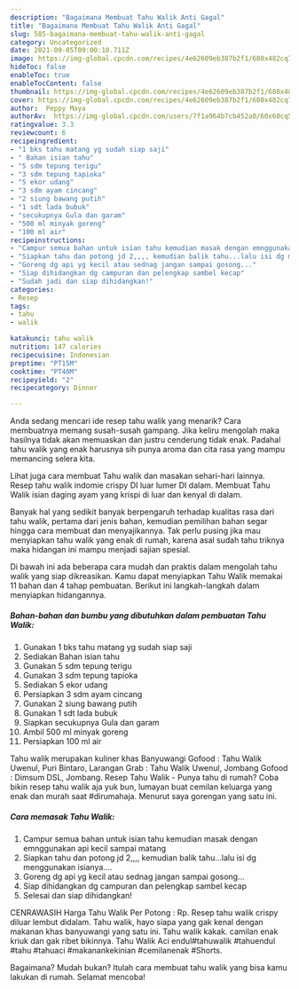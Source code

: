 ```yaml
---
description: "Bagaimana Membuat Tahu Walik Anti Gagal"
title: "Bagaimana Membuat Tahu Walik Anti Gagal"
slug: 585-bagaimana-membuat-tahu-walik-anti-gagal
category: Uncategorized
date: 2021-09-05T09:00:10.711Z
image: https://img-global.cpcdn.com/recipes/4e62609eb387b2f1/680x482cq70/tahu-walik-foto-resep-utama.jpg
hideToc: false
enableToc: true
enableTocContent: false
thumbnail: https://img-global.cpcdn.com/recipes/4e62609eb387b2f1/680x482cq70/tahu-walik-foto-resep-utama.jpg
cover: https://img-global.cpcdn.com/recipes/4e62609eb387b2f1/680x482cq70/tahu-walik-foto-resep-utama.jpg
author:  Peppy Maya
authorAv:  https://img-global.cpcdn.com/users/7f1a964b7cb452a0/60x60cq50/avatar.jpg
ratingvalue: 3.3
reviewcount: 6
recipeingredient:
- "1 bks tahu matang yg sudah siap saji"
- " Bahan isian tahu"
- "5 sdm tepung terigu"
- "3 sdm tepung tapioka"
- "5 ekor udang"
- "3 sdm ayam cincang"
- "2 siung bawang putih"
- "1 sdt lada bubuk"
- "secukupnya Gula dan garam"
- "500 ml minyak goreng"
- "100 ml air"
recipeinstructions:
- "Campur semua bahan untuk isian tahu kemudian masak dengan emnggunakan api kecil sampai matang"
- "Siapkan tahu dan potong jd 2,,,, kemudian balik tahu...lalu isi dg menggunakan isianya...."
- "Goreng dg api yg kecil atau sednag jangan sampai gosong..."
- "Siap dihidangkan dg campuran dan pelengkap sambel kecap"
- "Sudah jadi dan siap dihidangkan!"
categories:
- Resep
tags:
- tahu
- walik

katakunci: tahu walik 
nutrition: 147 calories
recipecuisine: Indonesian
preptime: "PT15M"
cooktime: "PT40M"
recipeyield: "2"
recipecategory: Dinner

---
```



Anda sedang mencari ide resep tahu walik yang menarik? Cara membuatnya memang susah-susah gampang. Jika keliru mengolah maka hasilnya tidak akan memuaskan dan justru cenderung tidak enak. Padahal tahu walik yang enak harusnya sih punya aroma dan cita rasa yang mampu memancing selera kita.


Lihat juga cara membuat Tahu walik dan masakan sehari-hari lainnya. Resep tahu walik indomie crispy DI luar lumer DI dalam. Membuat Tahu Walik isian daging ayam yang krispi di luar dan kenyal di dalam.

Banyak hal yang sedikit banyak berpengaruh terhadap kualitas rasa dari tahu walik, pertama dari jenis bahan, kemudian pemilihan bahan segar hingga cara membuat dan menyajikannya. Tak perlu pusing jika mau menyiapkan tahu walik yang enak di rumah, karena asal sudah tahu triknya maka hidangan ini mampu menjadi sajian spesial.


Di bawah ini ada beberapa cara mudah dan praktis dalam mengolah tahu walik yang siap dikreasikan. Kamu dapat menyiapkan Tahu Walik memakai 11 bahan dan 4 tahap pembuatan. Berikut ini langkah-langkah dalam menyiapkan hidangannya.

<!--inarticleads1-->

##### Bahan-bahan dan bumbu yang dibutuhkan dalam pembuatan Tahu Walik:

1. Gunakan 1 bks tahu matang yg sudah siap saji
1. Sediakan  Bahan isian tahu
1. Gunakan 5 sdm tepung terigu
1. Gunakan 3 sdm tepung tapioka
1. Sediakan 5 ekor udang
1. Persiapkan 3 sdm ayam cincang
1. Gunakan 2 siung bawang putih
1. Gunakan 1 sdt lada bubuk
1. Siapkan secukupnya Gula dan garam
1. Ambil 500 ml minyak goreng
1. Persiapkan 100 ml air


Tahu walik merupakan kuliner khas Banyuwangi Gofood : Tahu Walik Uwenul, Puri Bintaro, Larangan Grab : Tahu Walik Uwenul, Jombang Gofood : Dimsum DSL, Jombang. Resep Tahu Walik - Punya tahu di rumah? Coba bikin resep tahu walik aja yuk bun, lumayan buat cemilan keluarga yang enak dan murah saat #dirumahaja. Menurut saya gorengan yang satu ini. 

<!--inarticleads2-->

##### Cara memasak Tahu Walik:

1. Campur semua bahan untuk isian tahu kemudian masak dengan emnggunakan api kecil sampai matang
1. Siapkan tahu dan potong jd 2,,,, kemudian balik tahu...lalu isi dg menggunakan isianya....
1. Goreng dg api yg kecil atau sednag jangan sampai gosong...
1. Siap dihidangkan dg campuran dan pelengkap sambel kecap
1. Selesai dan siap dihidangkan!

CENRAWASIH Harga Tahu Walik Per Potong : Rp. Resep tahu walik crispy diluar lembut didalam. Tahu walik, hayo siapa yang gak kenal dengan makanan khas banyuwangi yang satu ini. Tahu walik kakak. camilan enak kriuk dan gak ribet bikinnya. Tahu Walik Aci endul#tahuwalik #tahuendul #tahu #tahuaci #makanankekinian #cemilanenak #Shorts. 

Bagaimana? Mudah bukan? Itulah cara membuat tahu walik yang bisa kamu lakukan di rumah. Selamat mencoba!

